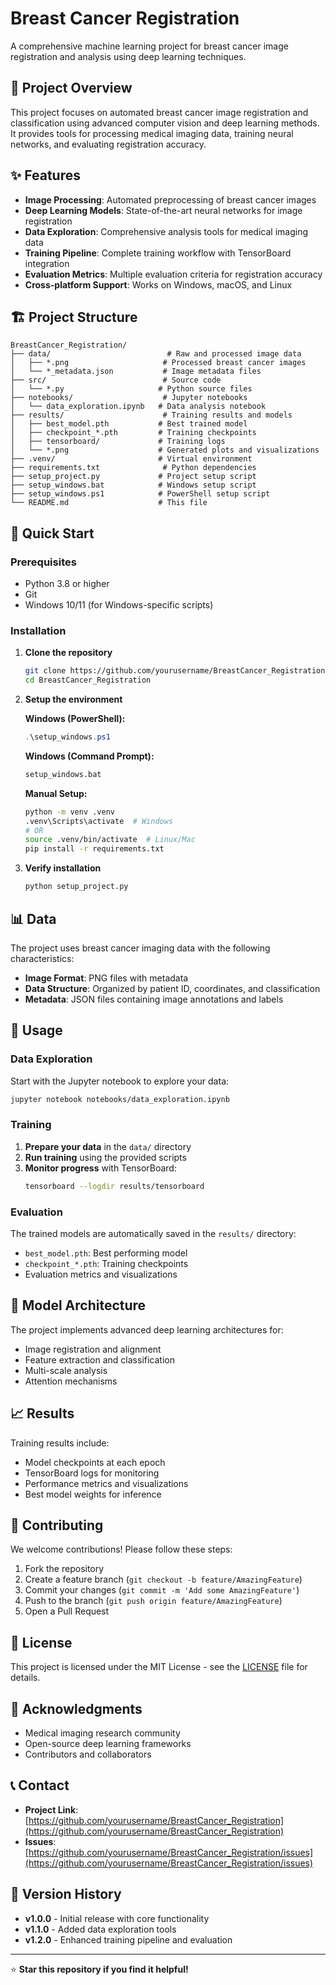 # Breast Cancer Registration

A comprehensive machine learning project for breast cancer image registration and analysis using deep learning techniques.

## 🎯 Project Overview

This project focuses on automated breast cancer image registration and classification using advanced computer vision and deep learning methods. It provides tools for processing medical imaging data, training neural networks, and evaluating registration accuracy.

## ✨ Features

- **Image Processing**: Automated preprocessing of breast cancer images
- **Deep Learning Models**: State-of-the-art neural networks for image registration
- **Data Exploration**: Comprehensive analysis tools for medical imaging data
- **Training Pipeline**: Complete training workflow with TensorBoard integration
- **Evaluation Metrics**: Multiple evaluation criteria for registration accuracy
- **Cross-platform Support**: Works on Windows, macOS, and Linux

## 🏗️ Project Structure

```
BreastCancer_Registration/
├── data/                          # Raw and processed image data
│   ├── *.png                     # Processed breast cancer images
│   └── *_metadata.json           # Image metadata files
├── src/                          # Source code
│   └── *.py                     # Python source files
├── notebooks/                    # Jupyter notebooks
│   └── data_exploration.ipynb   # Data analysis notebook
├── results/                      # Training results and models
│   ├── best_model.pth           # Best trained model
│   ├── checkpoint_*.pth         # Training checkpoints
│   ├── tensorboard/             # Training logs
│   └── *.png                    # Generated plots and visualizations
├── .venv/                       # Virtual environment
├── requirements.txt              # Python dependencies
├── setup_project.py             # Project setup script
├── setup_windows.bat            # Windows setup script
├── setup_windows.ps1            # PowerShell setup script
└── README.md                    # This file
```

## 🚀 Quick Start

### Prerequisites

- Python 3.8 or higher
- Git
- Windows 10/11 (for Windows-specific scripts)

### Installation

1. **Clone the repository**
   ```bash
   git clone https://github.com/yourusername/BreastCancer_Registration.git
   cd BreastCancer_Registration
   ```

2. **Setup the environment**
   
   **Windows (PowerShell):**
   ```powershell
   .\setup_windows.ps1
   ```
   
   **Windows (Command Prompt):**
   ```cmd
   setup_windows.bat
   ```
   
   **Manual Setup:**
   ```bash
   python -m venv .venv
   .venv\Scripts\activate  # Windows
   # OR
   source .venv/bin/activate  # Linux/Mac
   pip install -r requirements.txt
   ```

3. **Verify installation**
   ```bash
   python setup_project.py
   ```

## 📊 Data

The project uses breast cancer imaging data with the following characteristics:
- **Image Format**: PNG files with metadata
- **Data Structure**: Organized by patient ID, coordinates, and classification
- **Metadata**: JSON files containing image annotations and labels

## 🔬 Usage

### Data Exploration

Start with the Jupyter notebook to explore your data:

```bash
jupyter notebook notebooks/data_exploration.ipynb
```

### Training

1. **Prepare your data** in the `data/` directory
2. **Run training** using the provided scripts
3. **Monitor progress** with TensorBoard:
   ```bash
   tensorboard --logdir results/tensorboard
   ```

### Evaluation

The trained models are automatically saved in the `results/` directory:
- `best_model.pth`: Best performing model
- `checkpoint_*.pth`: Training checkpoints
- Evaluation metrics and visualizations

## 🧪 Model Architecture

The project implements advanced deep learning architectures for:
- Image registration and alignment
- Feature extraction and classification
- Multi-scale analysis
- Attention mechanisms

## 📈 Results

Training results include:
- Model checkpoints at each epoch
- TensorBoard logs for monitoring
- Performance metrics and visualizations
- Best model weights for inference

## 🤝 Contributing

We welcome contributions! Please follow these steps:

1. Fork the repository
2. Create a feature branch (`git checkout -b feature/AmazingFeature`)
3. Commit your changes (`git commit -m 'Add some AmazingFeature'`)
4. Push to the branch (`git push origin feature/AmazingFeature`)
5. Open a Pull Request

## 📝 License

This project is licensed under the MIT License - see the [LICENSE](LICENSE) file for details.

## 🙏 Acknowledgments

- Medical imaging research community
- Open-source deep learning frameworks
- Contributors and collaborators

## 📞 Contact

- **Project Link**: [https://github.com/yourusername/BreastCancer_Registration](https://github.com/yourusername/BreastCancer_Registration)
- **Issues**: [https://github.com/yourusername/BreastCancer_Registration/issues](https://github.com/yourusername/BreastCancer_Registration/issues)

## 🔄 Version History

- **v1.0.0** - Initial release with core functionality
- **v1.1.0** - Added data exploration tools
- **v1.2.0** - Enhanced training pipeline and evaluation

---

⭐ **Star this repository if you find it helpful!**
